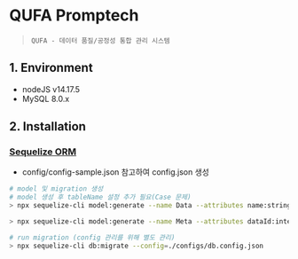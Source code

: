 # QUFA Promptech

> `QUFA - 데이터 품질/공정성 통합 관리 시스템`

## 1. Environment

- nodeJS v14.17.5
- MySQL 8.0.x

## 2. Installation

### [Sequelize ORM](https://sequelize.org/)

- config/config-sample.json 참고하여 config.json 생성

```sh
# model 및 migration 생성
# model 생성 후 tableName 설정 추가 필요(Case 문제)
> npx sequelize-cli model:generate --name Data --attributes name:string,contentType:string,fileSize:bigint,remotePath:string,originFileName:string,dataTable:string

> npx sequelize-cli model:generate --name Meta --attributes dataId:integer,name:string,koName:string,colType:string,maxLength:integer,floatLength:integer,dateFormat:string,trueValue:string,isNotNull:boolean,isUnique:boolean,isIndex:boolean

# run migration (config 관리를 위해 별도 관리)
> npx sequelize-cli db:migrate --config=./configs/db.config.json
```
